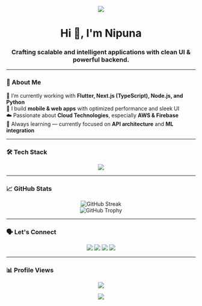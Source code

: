 <!-- Divider -->
<p align="center">
  <img src="https://user-images.githubusercontent.com/73097560/115834477-dbab4500-a447-11eb-908a-139a6edaec5c.gif" />
</p>

<h1 align="center">Hi 👋, I'm Nipuna</h1>
<h3 align="center">Crafting scalable and intelligent applications with clean UI & powerful backend.</h3>

---

### 🚀 About Me

🔧 I’m currently working with **Flutter, Next.js (TypeScript), Node.js, and Python**  
📱 I build **mobile & web apps** with optimized performance and sleek UI  
☁️ Passionate about **Cloud Technologies**, especially **AWS & Firebase**  
📖 Always learning — currently focused on **API architecture** and **ML integration**

---

### 🛠️ Tech Stack

<p align="center">
  <a href="https://skillicons.dev">
    <img src="https://skillicons.dev/icons?i=flutter,dart,nextjs,ts,react,nodejs,py,fastapi,express,mongodb,mysql,postgres,aws,firebase,figma,github,git,linux,vscode&perline=9" />
  </a>
</p>

---

### 📈 GitHub Stats

<p align="center">
  <img src="https://github-readme-streak-stats.herokuapp.com?user=niffzy&theme=dark&hide_border=false" alt="GitHub Streak" />
  <br/>
  <img src="https://github-profile-trophy.vercel.app/?username=niffzy&theme=radical&row=1&column=7&no-bg=true&margin-w=10&margin-h=15" alt="GitHub Trophy" />
</p>

---

### 🗣️ Let's Connect

<p align="center">
  <a href="mailto:niffzy@gmail.com"><img src="https://img.shields.io/badge/email-%23D14836.svg?&style=for-the-badge&logo=gmail&logoColor=white"/></a>
  <a href="https://linkedin.com/in/yourlinkedin"><img src="https://img.shields.io/badge/linkedin-%230077B5.svg?&style=for-the-badge&logo=linkedin&logoColor=white" /></a>
  <a href="https://niffzy.hashnode.dev"><img src="https://img.shields.io/badge/hashnode-%231872FF.svg?&style=for-the-badge&logo=hashnode&logoColor=white" /></a>
  <a href="https://discordapp.com/users/niffzy"><img src="https://img.shields.io/badge/discord-%237289DA.svg?&style=for-the-badge&logo=discord&logoColor=white"/></a>
</p>

---

### 📊 Profile Views

<p align="center">
  <img src="https://visitcount.itsvg.in/api?id=niffzy&label=Profile%20Views&color=6&icon=5&pretty=true" />
</p>

<!-- End Divider -->
<p align="center">
  <img src="https://user-images.githubusercontent.com/73097560/115834477-dbab4500-a447-11eb-908a-139a6edaec5c.gif" />
</p>
